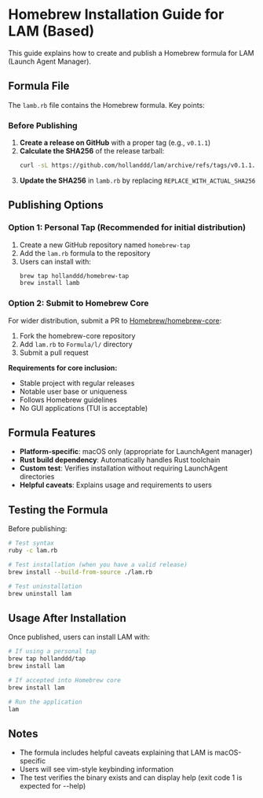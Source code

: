 # Homebrew Installation Guide for LAM (Based)

This guide explains how to create and publish a Homebrew formula for LAM (Launch Agent Manager).

## Formula File

The `lamb.rb` file contains the Homebrew formula. Key points:

### Before Publishing

1. **Create a release on GitHub** with a proper tag (e.g., `v0.1.1`)
2. **Calculate the SHA256** of the release tarball:
   ```bash
   curl -sL https://github.com/hollanddd/lam/archive/refs/tags/v0.1.1.tar.gz | sha256sum
   ```
3. **Update the SHA256** in `lamb.rb` by replacing `REPLACE_WITH_ACTUAL_SHA256`

## Publishing Options

### Option 1: Personal Tap (Recommended for initial distribution)

1. Create a new GitHub repository named `homebrew-tap`
2. Add the `lam.rb` formula to the repository
3. Users can install with:
   ```bash
   brew tap hollanddd/homebrew-tap
   brew install lamb
   ```

### Option 2: Submit to Homebrew Core

For wider distribution, submit a PR to [Homebrew/homebrew-core](https://github.com/Homebrew/homebrew-core):

1. Fork the homebrew-core repository
2. Add `lam.rb` to `Formula/l/` directory
3. Submit a pull request

**Requirements for core inclusion:**
- Stable project with regular releases
- Notable user base or uniqueness
- Follows Homebrew guidelines
- No GUI applications (TUI is acceptable)

## Formula Features

- **Platform-specific**: macOS only (appropriate for LaunchAgent manager)
- **Rust build dependency**: Automatically handles Rust toolchain
- **Custom test**: Verifies installation without requiring LaunchAgent directories
- **Helpful caveats**: Explains usage and requirements to users

## Testing the Formula

Before publishing:

```bash
# Test syntax
ruby -c lam.rb

# Test installation (when you have a valid release)
brew install --build-from-source ./lam.rb

# Test uninstallation
brew uninstall lam
```

## Usage After Installation

Once published, users can install LAM with:

```bash
# If using a personal tap
brew tap hollanddd/tap
brew install lam

# If accepted into Homebrew core
brew install lam

# Run the application
lam
```

## Notes

- The formula includes helpful caveats explaining that LAM is macOS-specific
- Users will see vim-style keybinding information
- The test verifies the binary exists and can display help (exit code 1 is expected for --help)
